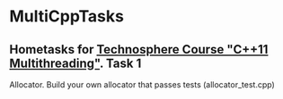 MultiCppTasks
=============
Hometasks for [Technosphere Course "C++11 Multithreading"](https://sphere.mail.ru/curriculum/program/discipline/28/).
Task 1
------
Allocator. Build your own allocator that passes tests (allocator_test.cpp)
